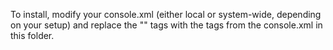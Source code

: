 To install, modify your console.xml (either local or system-wide, depending on your setup) and replace the "<color>" tags with the tags from the console.xml in this folder.
